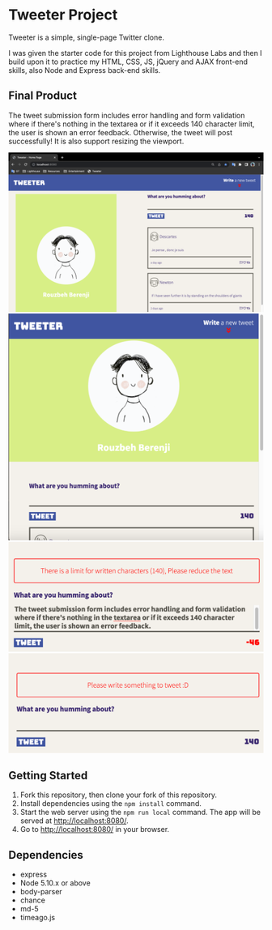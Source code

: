 # Tweeter Project

Tweeter is a simple, single-page Twitter clone.

I was given the starter code for this project from Lighthouse Labs and then I build upon it to practice my HTML, CSS, JS, jQuery and AJAX front-end skills, also Node and Express back-end skills.

## Final Product
The tweet submission form includes error handling and form validation where if there's nothing in the textarea or if it exceeds 140 character limit, the user is shown an error feedback. Otherwise, the tweet will post successfully!
It is also support resizing the viewport.

!["Screenshot1"](https://github.com/Rouzbeh-Berenji/tweeter/blob/master/docs/Main%20View%20.png)
!["Screenshot2"](https://github.com/Rouzbeh-Berenji/tweeter/blob/master/docs/Resizing%20view%20page.png)
!["Screenshot3"](https://github.com/Rouzbeh-Berenji/tweeter/blob/master/docs/Error%202.png)
!["Screenshot4"](https://github.com/Rouzbeh-Berenji/tweeter/blob/master/docs/Error%201.png)

## Getting Started

1. Fork this repository, then clone your fork of this repository.
2. Install dependencies using the `npm install` command.
3. Start the web server using the `npm run local` command. The app will be served at <http://localhost:8080/>.
4. Go to <http://localhost:8080/> in your browser.

## Dependencies

- express
- Node 5.10.x or above
- body-parser
- chance
- md-5
- timeago.js
 
    

    
   
    
